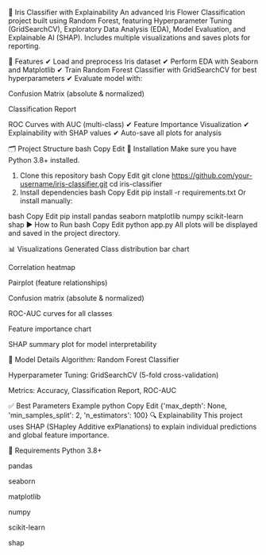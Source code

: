 🌸 Iris Classifier with Explainability
An advanced Iris Flower Classification project built using Random Forest, featuring Hyperparameter Tuning (GridSearchCV), Exploratory Data Analysis (EDA), Model Evaluation, and Explainable AI (SHAP). Includes multiple visualizations and saves plots for reporting.

📌 Features
✔ Load and preprocess Iris dataset
✔ Perform EDA with Seaborn and Matplotlib
✔ Train Random Forest Classifier with GridSearchCV for best hyperparameters
✔ Evaluate model with:

Confusion Matrix (absolute & normalized)

Classification Report

ROC Curves with AUC (multi-class)
✔ Feature Importance Visualization
✔ Explainability with SHAP values
✔ Auto-save all plots for analysis

🗂 Project Structure
bash
Copy
Edit
🔧 Installation
Make sure you have Python 3.8+ installed.

1. Clone this repository
bash
Copy
Edit
git clone https://github.com/your-username/iris-classifier.git
cd iris-classifier
2. Install dependencies
bash
Copy
Edit
pip install -r requirements.txt
Or install manually:

bash
Copy
Edit
pip install pandas seaborn matplotlib numpy scikit-learn shap
▶️ How to Run
bash
Copy
Edit
python app.py
All plots will be displayed and saved in the project directory.

📊 Visualizations Generated
Class distribution bar chart

Correlation heatmap

Pairplot (feature relationships)

Confusion matrix (absolute & normalized)

ROC-AUC curves for all classes

Feature importance chart

SHAP summary plot for model interpretability

🧠 Model Details
Algorithm: Random Forest Classifier

Hyperparameter Tuning: GridSearchCV (5-fold cross-validation)

Metrics: Accuracy, Classification Report, ROC-AUC

✅ Best Parameters Example
python
Copy
Edit
{'max_depth': None, 'min_samples_split': 2, 'n_estimators': 100}
🔍 Explainability
This project uses SHAP (SHapley Additive exPlanations) to explain individual predictions and global feature importance.

📌 Requirements
Python 3.8+

pandas

seaborn

matplotlib

numpy

scikit-learn

shap










